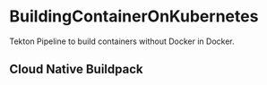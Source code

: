 # BuildingContainerOnKubernetes

Tekton Pipeline to build containers without Docker in Docker. 


## Cloud Native Buildpack
